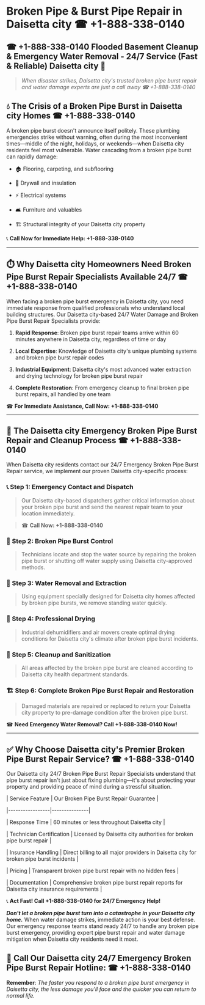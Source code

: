 # Broken Pipe & Burst Pipe Repair in Daisetta city ☎ +1-888-338-0140  
## ☎ +1-888-338-0140 Flooded Basement Cleanup & Emergency Water Removal - 24/7 Service (Fast & Reliable) Daisetta city 🚨  

> *When disaster strikes, Daisetta city's trusted broken pipe burst repair and water damage experts are just a call away ☎ +1-888-338-0140*  

## 💧 The Crisis of a Broken Pipe Burst in Daisetta city Homes ☎ +1-888-338-0140  

A broken pipe burst doesn't announce itself politely. These plumbing emergencies strike without warning, often during the most inconvenient times—middle of the night, holidays, or weekends—when Daisetta city residents feel most vulnerable. Water cascading from a broken pipe burst can rapidly damage:  

* 🏠 Flooring, carpeting, and subflooring  
* 🧱 Drywall and insulation  
* ⚡ Electrical systems  
* 🛋️ Furniture and valuables  
* 🏗️ Structural integrity of your Daisetta city property  

📞 **Call Now for Immediate Help: +1-888-338-0140**  

---  

## ⏱️ Why Daisetta city Homeowners Need Broken Pipe Burst Repair Specialists Available 24/7 ☎ +1-888-338-0140  

When facing a broken pipe burst emergency in Daisetta city, you need immediate response from qualified professionals who understand local building structures. Our Daisetta city-based 24/7 Water Damage and Broken Pipe Burst Repair Specialists provide:  

1. **Rapid Response**: Broken pipe burst repair teams arrive within 60 minutes anywhere in Daisetta city, regardless of time or day  
2. **Local Expertise**: Knowledge of Daisetta city's unique plumbing systems and broken pipe burst repair codes  
3. **Industrial Equipment**: Daisetta city's most advanced water extraction and drying technology for broken pipe burst repair  
4. **Complete Restoration**: From emergency cleanup to final broken pipe burst repairs, all handled by one team  

☎ **For Immediate Assistance, Call Now: +1-888-338-0140**  

---  

## 🔧 The Daisetta city Emergency Broken Pipe Burst Repair and Cleanup Process ☎ +1-888-338-0140  

When Daisetta city residents contact our 24/7 Emergency Broken Pipe Burst Repair service, we implement our proven Daisetta city-specific process:  

### 📞 Step 1: Emergency Contact and Dispatch  
> Our Daisetta city-based dispatchers gather critical information about your broken pipe burst and send the nearest repair team to your location immediately.  
> ☎ **Call Now: +1-888-338-0140**  

### 🚿 Step 2: Broken Pipe Burst Control  
> Technicians locate and stop the water source by repairing the broken pipe burst or shutting off water supply using Daisetta city-approved methods.  

### 🌊 Step 3: Water Removal and Extraction  
> Using equipment specially designed for Daisetta city homes affected by broken pipe bursts, we remove standing water quickly.  

### 💨 Step 4: Professional Drying  
> Industrial dehumidifiers and air movers create optimal drying conditions for Daisetta city's climate after broken pipe burst incidents.  

### 🧼 Step 5: Cleanup and Sanitization  
> All areas affected by the broken pipe burst are cleaned according to Daisetta city health department standards.  

### 🏗️ Step 6: Complete Broken Pipe Burst Repair and Restoration  
> Damaged materials are repaired or replaced to return your Daisetta city property to pre-damage condition after the broken pipe burst.  

☎ **Need Emergency Water Removal? Call +1-888-338-0140 Now!**  

---  

## ✅ Why Choose Daisetta city's Premier Broken Pipe Burst Repair Service? ☎ +1-888-338-0140  

Our Daisetta city 24/7 Broken Pipe Burst Repair Specialists understand that pipe burst repair isn't just about fixing plumbing—it's about protecting your property and providing peace of mind during a stressful situation.  

| Service Feature | Our Broken Pipe Burst Repair Guarantee |  
|-----------------|---------------|  
| Response Time | 60 minutes or less throughout Daisetta city |  
| Technician Certification | Licensed by Daisetta city authorities for broken pipe burst repair |  
| Insurance Handling | Direct billing to all major providers in Daisetta city for broken pipe burst incidents |  
| Pricing | Transparent broken pipe burst repair with no hidden fees |  
| Documentation | Comprehensive broken pipe burst repair reports for Daisetta city insurance requirements |  

📞 **Act Fast! Call +1-888-338-0140 for 24/7 Emergency Help!**  

***Don't let a broken pipe burst turn into a catastrophe in your Daisetta city home.*** When water damage strikes, immediate action is your best defense. Our emergency response teams stand ready 24/7 to handle any broken pipe burst emergency, providing expert pipe burst repair and water damage mitigation when Daisetta city residents need it most.  

## 📱 Call Our Daisetta city 24/7 Emergency Broken Pipe Burst Repair Hotline: ☎ +1-888-338-0140  

**Remember**: *The faster you respond to a broken pipe burst emergency in Daisetta city, the less damage you'll face and the quicker you can return to normal life.*